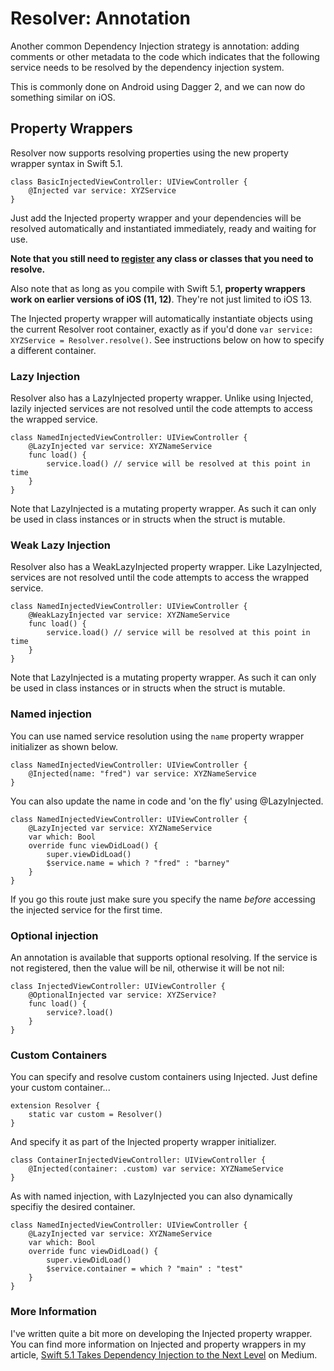 #  Resolver: Annotation

Another common Dependency Injection strategy is annotation: adding comments or other metadata to the code which indicates that the following service needs to be resolved by the dependency injection system.

This is commonly done on Android using Dagger 2, and we can now do something similar on iOS.

## Property Wrappers

Resolver now supports resolving properties using the new property wrapper syntax in Swift 5.1.

```
class BasicInjectedViewController: UIViewController {
    @Injected var service: XYZService
}
```
Just add the Injected property wrapper and your dependencies will be resolved automatically and instantiated immediately, ready and waiting for use.

**Note that you still need to [register](Registration.md) any class or classes that you need to resolve.**

Also note that as long as you compile with Swift 5.1, **property wrappers work on earlier versions of iOS (11, 12)**. They're not just limited to iOS 13.

The Injected property wrapper will automatically instantiate objects using the current Resolver root container, exactly as if you'd done `var service: XYZService = Resolver.resolve()`. See instructions below on how to specify a different container.

###  Lazy Injection

Resolver also has a LazyInjected property wrapper. Unlike using Injected, lazily injected services are not resolved until the code attempts to access the wrapped service.
```
class NamedInjectedViewController: UIViewController {
    @LazyInjected var service: XYZNameService
    func load() {
        service.load() // service will be resolved at this point in time
    }
}
```
Note that LazyInjected is a mutating property wrapper. As such it can only be used in class instances or in structs when the struct is mutable.

###  Weak Lazy Injection

Resolver also has a WeakLazyInjected property wrapper. Like LazyInjected, services are not resolved until the code attempts to access the wrapped service.
```
class NamedInjectedViewController: UIViewController {
    @WeakLazyInjected var service: XYZNameService
    func load() {
        service.load() // service will be resolved at this point in time
    }
}
```
Note that LazyInjected is a mutating property wrapper. As such it can only be used in class instances or in structs when the struct is mutable.

### Named injection

You can use named service resolution using the `name`  property wrapper initializer as shown below.

```
class NamedInjectedViewController: UIViewController {
    @Injected(name: "fred") var service: XYZNameService
}
```
You can also update the name in code and 'on the fly' using @LazyInjected.
```
class NamedInjectedViewController: UIViewController {
    @LazyInjected var service: XYZNameService
    var which: Bool
    override func viewDidLoad() {
        super.viewDidLoad()
        $service.name = which ? "fred" : "barney"
    }
}
```
If you go this route just make sure you specify the name *before* accessing the injected service for the first time.

###  Optional injection

An annotation is available that supports optional resolving. If the service is not registered, then the value will be nil, otherwise it will be not nil:
```
class InjectedViewController: UIViewController {
    @OptionalInjected var service: XYZService?
    func load() {
        service?.load()
    }
}
```

### Custom Containers

You can specify and resolve custom containers using Injected. Just define your custom container...

```
extension Resolver {
    static var custom = Resolver()
}
```
And specify it as part of the Injected property wrapper initializer.
```
class ContainerInjectedViewController: UIViewController {
    @Injected(container: .custom) var service: XYZNameService
}
```
As with named injection, with LazyInjected you can also dynamically specifiy the desired container.
```
class NamedInjectedViewController: UIViewController {
    @LazyInjected var service: XYZNameService
    var which: Bool
    override func viewDidLoad() {
        super.viewDidLoad()
        $service.container = which ? "main" : "test"
    }
}
```

### More Information

I've written quite a bit more on developing the Injected property wrapper. You can find more information on Injected and property wrappers in my article, [Swift 5.1 Takes Dependency Injection to the Next Level](https://medium.com/better-programming/taking-swift-dependency-injection-to-the-next-level-b71114c6a9c6) on Medium.
